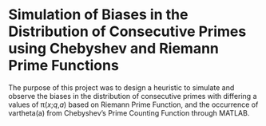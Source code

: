 # Simulation of Biases in the Distribution of Consecutive Primes using Chebyshev and Riemann Prime Functions

The purpose of this project was to design a heuristic to simulate and observe the biases in the distribution of consecutive primes with differing a values of π(*x*;*q*,*a*) based on Riemann Prime Function, and the occurrence of vartheta(a) from Chebyshev’s Prime Counting Function
through MATLAB.

